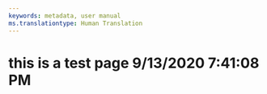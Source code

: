 ```yaml
---
keywords: metadata, user manual
ms.translationtype: Human Translation
---
```

# this is a test page 9/13/2020 7:41:08 PM